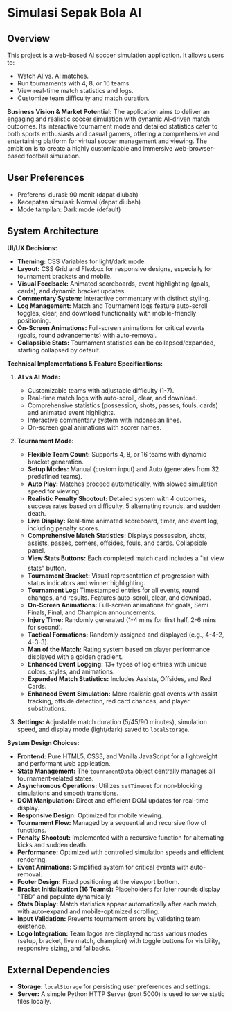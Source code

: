 # Simulasi Sepak Bola AI

## Overview
This project is a web-based AI soccer simulation application. It allows users to:
- Watch AI vs. AI matches.
- Run tournaments with 4, 8, or 16 teams.
- View real-time match statistics and logs.
- Customize team difficulty and match duration.

**Business Vision & Market Potential:**
The application aims to deliver an engaging and realistic soccer simulation with dynamic AI-driven match outcomes. Its interactive tournament mode and detailed statistics cater to both sports enthusiasts and casual gamers, offering a comprehensive and entertaining platform for virtual soccer management and viewing. The ambition is to create a highly customizable and immersive web-browser-based football simulation.

## User Preferences
- Preferensi durasi: 90 menit (dapat diubah)
- Kecepatan simulasi: Normal (dapat diubah)
- Mode tampilan: Dark mode (default)

## System Architecture

**UI/UX Decisions:**
- **Theming:** CSS Variables for light/dark mode.
- **Layout:** CSS Grid and Flexbox for responsive designs, especially for tournament brackets and mobile.
- **Visual Feedback:** Animated scoreboards, event highlighting (goals, cards), and dynamic bracket updates.
- **Commentary System:** Interactive commentary with distinct styling.
- **Log Management:** Match and Tournament logs feature auto-scroll toggles, clear, and download functionality with mobile-friendly positioning.
- **On-Screen Animations:** Full-screen animations for critical events (goals, round advancements) with auto-removal.
- **Collapsible Stats:** Tournament statistics can be collapsed/expanded, starting collapsed by default.

**Technical Implementations & Feature Specifications:**

1.  **AI vs AI Mode:**
    *   Customizable teams with adjustable difficulty (1-7).
    *   Real-time match logs with auto-scroll, clear, and download.
    *   Comprehensive statistics (possession, shots, passes, fouls, cards) and animated event highlights.
    *   Interactive commentary system with Indonesian lines.
    *   On-screen goal animations with scorer names.

2.  **Tournament Mode:**
    *   **Flexible Team Count:** Supports 4, 8, or 16 teams with dynamic bracket generation.
    *   **Setup Modes:** Manual (custom input) and Auto (generates from 32 predefined teams).
    *   **Auto Play:** Matches proceed automatically, with slowed simulation speed for viewing.
    *   **Realistic Penalty Shootout:** Detailed system with 4 outcomes, success rates based on difficulty, 5 alternating rounds, and sudden death.
    *   **Live Display:** Real-time animated scoreboard, timer, and event log, including penalty scores.
    *   **Comprehensive Match Statistics:** Displays possession, shots, assists, passes, corners, offsides, fouls, and cards. Collapsible panel.
    *   **View Stats Buttons:** Each completed match card includes a "📊 view stats" button.
    *   **Tournament Bracket:** Visual representation of progression with status indicators and winner highlighting.
    *   **Tournament Log:** Timestamped entries for all events, round changes, and results. Features auto-scroll, clear, and download.
    *   **On-Screen Animations:** Full-screen animations for goals, Semi Finals, Final, and Champion announcements.
    *   **Injury Time:** Randomly generated (1-4 mins for first half, 2-6 mins for second).
    *   **Tactical Formations:** Randomly assigned and displayed (e.g., 4-4-2, 4-3-3).
    *   **Man of the Match:** Rating system based on player performance displayed with a golden gradient.
    *   **Enhanced Event Logging:** 13+ types of log entries with unique colors, styles, and animations.
    *   **Expanded Match Statistics:** Includes Assists, Offsides, and Red Cards.
    *   **Enhanced Event Simulation:** More realistic goal events with assist tracking, offside detection, red card chances, and player substitutions.

3.  **Settings:** Adjustable match duration (5/45/90 minutes), simulation speed, and display mode (light/dark) saved to `localStorage`.

**System Design Choices:**
-   **Frontend:** Pure HTML5, CSS3, and Vanilla JavaScript for a lightweight and performant web application.
-   **State Management:** The `tournamentData` object centrally manages all tournament-related states.
-   **Asynchronous Operations:** Utilizes `setTimeout` for non-blocking simulations and smooth transitions.
-   **DOM Manipulation:** Direct and efficient DOM updates for real-time display.
-   **Responsive Design:** Optimized for mobile viewing.
-   **Tournament Flow:** Managed by a sequential and recursive flow of functions.
-   **Penalty Shootout:** Implemented with a recursive function for alternating kicks and sudden death.
-   **Performance:** Optimized with controlled simulation speeds and efficient rendering.
-   **Event Animations:** Simplified system for critical events with auto-removal.
-   **Footer Design:** Fixed positioning at the viewport bottom.
-   **Bracket Initialization (16 Teams):** Placeholders for later rounds display "TBD" and populate dynamically.
-   **Stats Display:** Match statistics appear automatically after each match, with auto-expand and mobile-optimized scrolling.
-   **Input Validation:** Prevents tournament errors by validating team existence.
-   **Logo Integration:** Team logos are displayed across various modes (setup, bracket, live match, champion) with toggle buttons for visibility, responsive sizing, and fallbacks.

## External Dependencies
-   **Storage:** `localStorage` for persisting user preferences and settings.
-   **Server:** A simple Python HTTP Server (port 5000) is used to serve static files locally.